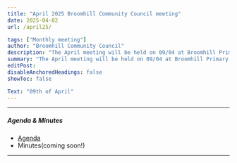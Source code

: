 ```yaml
---
title: "April 2025 Broomhill Community Council meeting" 
date: 2025-04-02
url: /april25/

tags: ["Monthly meeting"]
author: "Broomhill Community Council"
description: "The April meeting will be held on 09/04 at Broomhill Primary School." 
summary: "The April meeting will be held on 09/04 at Broomhill Primary School."
editPost:
disableAnchoredHeadings: false
showToc: false

Text: "09th of April"
---
```


---

##### Agenda & Minutes
+ [Agenda](/apr25.pdf)
+ Minutes(coming soon!)

---

